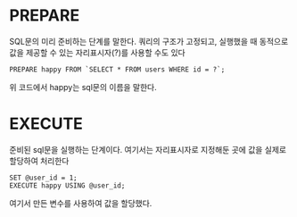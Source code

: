 # PREPARE

SQL문의 미리 준비하는 단계를 말한다.
쿼리의 구조가 고정되고, 실행했을 때 동적으로 값을 제공할 수 있는 자리표시자(?)를 사용할 수도 있다

```mysql
PREPARE happy FROM `SELECT * FROM users WHERE id = ?`;
```

위 코드에서 happy는 sql문의 이름을 말한다.


# EXECUTE

준비된 sql문을 실행하는 단계이다. 
여기서는 자리표시자로 지정해둔 곳에 값을 실제로 할당하여 처리한다

```mysql
SET @user_id = 1;
EXECUTE happy USING @user_id;
```

여기서 만든 변수를 사용하여 값을 할당했다.
